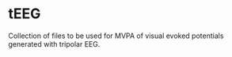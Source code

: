 # tEEG
Collection of files to be used for MVPA of visual evoked potentials generated with tripolar EEG.
